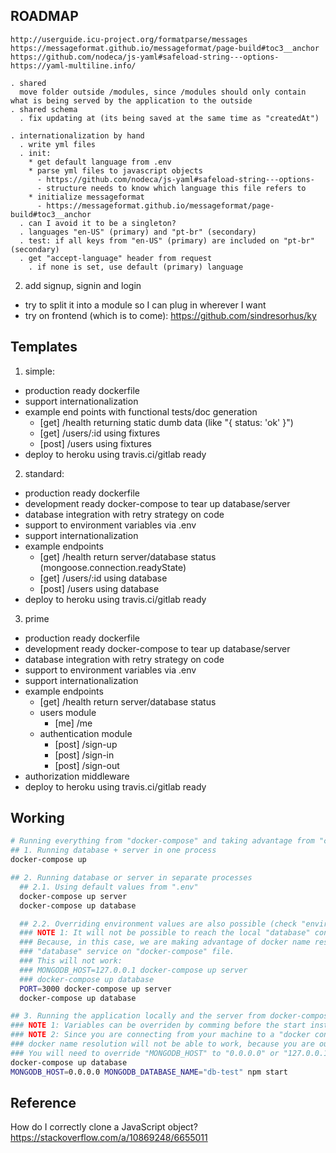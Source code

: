 ## ROADMAP

```
http://userguide.icu-project.org/formatparse/messages
https://messageformat.github.io/messageformat/page-build#toc3__anchor
https://github.com/nodeca/js-yaml#safeload-string---options-
https://yaml-multiline.info/

. shared
  move folder outside /modules, since /modules should only contain what is being served by the application to the outside
. shared schema
  . fix updating at (its being saved at the same time as "createdAt")

. internationalization by hand
  . write yml files
  . init:
    * get default language from .env
    * parse yml files to javascript objects
      - https://github.com/nodeca/js-yaml#safeload-string---options-
      - structure needs to know which language this file refers to
    * initialize messageformat
      - https://messageformat.github.io/messageformat/page-build#toc3__anchor
  . can I avoid it to be a singleton?
  . languages "en-US" (primary) and "pt-br" (secondary)
  . test: if all keys from "en-US" (primary) are included on "pt-br" (secondary)
  . get "accept-language" header from request
    . if none is set, use default (primary) language
```

2. add signup, signin and login
  * try to split it into a module so I can plug in wherever I want
* try on frontend (which is to come): https://github.com/sindresorhus/ky

## Templates

1. simple:
  * production ready dockerfile
  * support internationalization
  * example end points with functional tests/doc generation
    * [get] /health returning static dumb data (like "{ status: 'ok' }")
    * [get] /users/:id using fixtures
    * [post] /users using fixtures
  * deploy to heroku using travis.ci/gitlab ready
2. standard:
  * production ready dockerfile
  * development ready docker-compose to tear up database/server
  * database integration with retry strategy on code
  * support to environment variables via .env
  * support internationalization
  * example endpoints
    * [get] /health return server/database status (mongoose.connection.readyState)
    * [get] /users/:id using database
    * [post] /users using database
  * deploy to heroku using travis.ci/gitlab ready
3. prime
  * production ready dockerfile
  * development ready docker-compose to tear up database/server
  * database integration with retry strategy on code
  * support to environment variables via .env
  * support internationalization
  * example endpoints
    * [get] /health return server/database status
    * users module
      * [me] /me
    * authentication module
      * [post] /sign-up
      * [post] /sign-in
      * [post] /sign-out
  * authorization middleware
  * deploy to heroku using travis.ci/gitlab ready

## Working

```sh
# Running everything from "docker-compose" and taking advantage from "container name resolution":
## 1. Running database + server in one process
docker-compose up

## 2. Running database or server in separate processes
  ## 2.1. Using default values from ".env"
  docker-compose up server
  docker-compose up database

  ## 2.2. Overriding environment values are also possible (check "environments" under "docker-compose.yml")
  ### NOTE 1: It will not be possible to reach the local "database" container if you override the "MONGODB_HOST".
  ### Because, in this case, we are making advantage of docker name resolution to connect to the database, set as
  ### "database" service on "docker-compose" file.
  ### This will not work:
  ### MONGODB_HOST=127.0.0.1 docker-compose up server
  ### docker-compose up database
  PORT=3000 docker-compose up server
  docker-compose up database

## 3. Running the application locally and the server from docker-compose
### NOTE 1: Variables can be overriden by comming before the start instruction.
### NOTE 2: Since you are connecting from your machine to a "docker container", the
### docker name resolution will not be able to work, because you are outside of its network.
### You will need to override "MONGODB_HOST" to "0.0.0.0" or "127.0.0.1" to be able to connect to it.
docker-compose up database
MONGODB_HOST=0.0.0.0 MONGODB_DATABASE_NAME="db-test" npm start
```

## Reference

How do I correctly clone a JavaScript object?
https://stackoverflow.com/a/10869248/6655011
